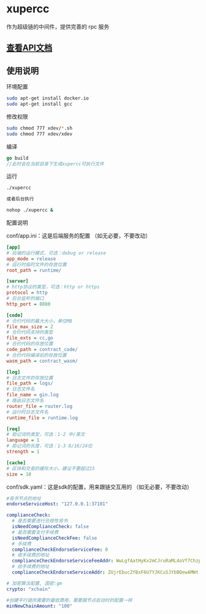 # xupercc
作为超级链的中间件，提供完善的 rpc 服务

## [查看API文档](超级链API文档_v0629.md)

## 使用说明

环境配置
```bash
sudo apt-get install docker.io
sudo apt-get install gcc
```

修改权限
```bash
sudo chmod 777 xdev/*.sh
sudo chmod 777 xdev/xdev
```

编译
```go
go build
//此时会在当前目录下生成xupercc可执行文件
```

运行
```bash
./xupercc

或者后台执行

nohop ./xupercc &
```

配置说明

conf/app.ini：这是后端服务的配置
（如无必要，不要改动）

```ini
[app]
# 后端的运行模式，可选：debug or release
app_mode = release
# 运行时临时文件的存放位置
root_path = runtime/

[server]
# http协议的类型，可选：http or https
protocol = http
# 后台监听的端口
http_port = 8080

[code]
# 合约代码的最大大小，单位MB
file_max_size = 2
# 合约代码支持的类型
file_exts = cc,go
# 合约代码的存放位置
code_path = contract_code/
# 合约代码编译后的存放位置
wasm_path = contract_wasm/

[log]
# 日志文件的存放位置
file_path = logs/
# 日志文件名
file_name = gin.log
# 路由日志文件名
router_file = router.log
# 运行时日志文件名
runtime_file = runtime.log

[req]
# 助记词的类型，可选：1-2 中/英文
language = 1
# 助记词的长度，可选：1-3 8/16/24位
strength = 1

[cache]
# 区块和交易的缓存大小，建议不要超过15
size = 10
```

conf/sdk.yaml：这是sdk的配置，用来跟链交互用的
（如无必要，不要改动）

```yaml
#背书节点的地址
endorseServiceHost: "127.0.0.1:37101"

complianceCheck:
  # 是否需要进行合规性背书
  isNeedComplianceCheck: false
  # 是否需要支付手续费
  isNeedComplianceCheckFee: false
  # 手续费
  complianceCheckEndorseServiceFee: 0
  # 收手续费的地址
  complianceCheckEndorseServiceFeeAddr: WwLgfAatHyKx2mCJruRaML4oVf7Chzp42
  # 给手续费的地址
  complianceCheckEndorseServiceAddr: ZUjrEbucZYBxF6U7YJKCuSJYbBQewAMWt

# 加密算法配置, 国密:gm
crypto: "xchain"

#创建平行链所需要的最低费用，需要跟节点启动时的配置一样
minNewChainAmount: "100"
```
